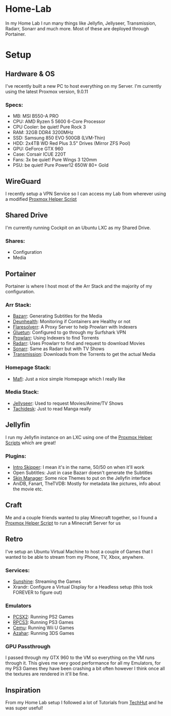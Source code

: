 # Home-Lab
In my Home Lab I run many things like Jellyfin, Jellyseer, Transmission, Radarr, Sonarr and much more. Most of these are deployed through Portainer.

# Setup

## Hardware & OS
I've recently built a new PC to host everything on my Server. I'm currently using the latest Proxmox version, 9.0.11

### Specs:
- MB: MSI B550-A PRO
- CPU: AMD Ryzen 5 5600 6-Core Processor
- CPU Cooler: be quiet! Pure Rock 3
- RAM: 32GB DDR4 3200MHz
- SSD: Samsung 850 EVO 500GB (LVM-Thin)
- HDD: 2x4TB WD Red Plus 3.5" Drives (Mirror ZFS Pool)
- GPU: GeForce GTX 960
- Case: Corsair ICUE 220T
- Fans: 3x be quiet! Pure Wings 3 120mm
- PSU: be quiet! Pure Power12 650W 80+ Gold

## WireGuard
I recently setup a VPN Service so I can access my Lab from wherever using a modified [Proxmox Helper Script](https://community-scripts.github.io/ProxmoxVE/scripts?id=wireguard)


## Shared Drive
I'm currently running Cockpit on an Ubuntu LXC as my Shared Drive. 

### Shares:
- Configuration
- Media


## Portainer
Portainer is where I host most of the Arr Stack and the majority of my configuration.

### Arr Stack:
- [Bazarr](https://github.com/morpheus65535/bazarr): Generating Subtitles for the Media
- [Deunhealth](https://github.com/qdm12/deunhealth): Monitoring if Containers are Healthy or not
- [Flaresolverr](https://github.com/FlareSolverr/FlareSolverr): A Proxy Server to help Prowlarr with Indexers
- [Gluetun](https://github.com/qdm12/gluetun): Configured to go through my Surfshark VPN 
- [Prowlarr](https://github.com/Prowlarr/Prowlarr): Using Indexers to find Torrents
- [Radarr](https://github.com/Radarr/Radarr): Uses Prowlarr to find and request to download Movies
- [Sonarr](https://github.com/Sonarr/Sonarr): Same as Radarr but with TV Shows
- [Transmission](https://github.com/transmission/transmission): Downloads from the Torrents to get the actual Media

### Homepage Stack:
- [Mafl](https://github.com/hywax/mafl): Just a nice simple Homepage which I really like

### Media Stack:
- [Jellyseer](https://github.com/Fallenbagel/jellyseerr): Used to request Movies/Anime/TV Shows
- [Tachidesk](https://github.com/Suwayomi/Suwayomi-Server-docker): Just to read Manga really


## Jellyfin
I run my Jellyfin instance on an LXC using one of the [Proxmox Helper Scripts](https://tteck.github.io/Proxmox/) which are great!

### Plugins:
- [Intro Skipper](https://github.com/intro-skipper/intro-skipper): I mean it's in the name, 50/50 on when it'll work
- Open Subtitles: Just in case Bazarr doesn't generate the Subtitles
- [Skin Manager](https://github.com/danieladov/jellyfin-plugin-skin-manager): Some nice Themes to put on the Jellyfin interface
- AniDB, Fanart, TheTVDB: Mostly for metadata like pictures, info about the movie etc.


## Craft
Me and a couple friends wanted to play Minecraft together, so I found a [Proxmox Helper Script](https://community-scripts.github.io/ProxmoxVE/scripts?id=crafty-controller) to run a Minecraft Server for us


## Retro
I've setup an Ubuntu Virtual Machine to host a couple of Games that I wanted to be able to stream from my Phone, TV, Xbox, anywhere. 

### Services:
- [Sunshine](https://github.com/LizardByte/Sunshine): Streaming the Games
- Xrandr: Configure a Virtual Display for a Headless setup (this took FOREVER to figure out)

### Emulators
- [PCSX2](https://github.com/PCSX2/pcsx2): Running PS2 Games
- [RPCS3](https://github.com/RPCS3/rpcs3): Running PS3 Games
- [Cemu](https://github.com/cemu-project/Cemu): Running Wii U Games
- [Azahar](https://github.com/azahar-emu/azahar): Running 3DS Games

### GPU Passthrough
I passed through my GTX 960 to the VM so everything on the VM runs through it. This gives me very good performance for all my Emulators, for my PS3 Games they have been crashing a bit often however I think once all the textures are rendered in it'll be fine.


## Inspiration
From my Home Lab setup I followed a lot of Tutorials from [TechHut](https://www.youtube.com/@TechHut) and he was super useful!